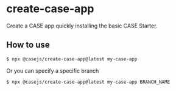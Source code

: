# create-case-app

Create a CASE app quickly installing the basic CASE Starter.

## How to use

```bash
$ npx @casejs/create-case-app@latest my-case-app
```

Or you can specify a specific branch

```bash
$ npx @casejs/create-case-app@latest my-case-app BRANCH_NAME
```
